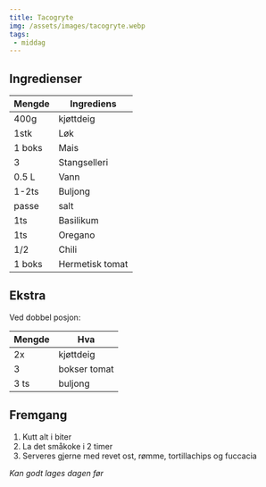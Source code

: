 ```yaml
---
title: Tacogryte
img: /assets/images/tacogryte.webp
tags: 
 - middag
---
```


## Ingredienser
Mengde | Ingrediens
---|---
400g | kjøttdeig
1stk | Løk
1 boks | Mais
3 | Stangselleri
0.5 L | Vann
1-2ts | Buljong
passe | salt
1ts | Basilikum
1ts | Oregano
1/2 | Chili
1 boks | Hermetisk tomat

## Ekstra
Ved dobbel posjon: 

|Mengde|Hva|
---|---
2x | kjøttdeig
3 | bokser tomat
3 ts| buljong

## Fremgang
1. Kutt alt i biter
2. La det småkoke i 2 timer
3. Serveres gjerne med revet ost, rømme, tortillachips og fuccacia

*Kan godt lages dagen før*
